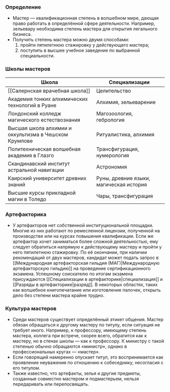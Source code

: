 ### Определение
- Мастер — квалификационная степень в волшебном мире, дающая право работать в определённой сфере деятельности. Например, зельевару необходима степень мастера для открытия легального бизнеса.
- Получить степень мастера можно двумя способами:
    1) пройти пятилетнюю стажировку у действующего мастера;
    2) поступить в высшее учебное заведение по выбранной специальности.
   
### Школы мастеров

| Школа                                                 | Специализации                           |
| ----------------------------------------------------- | --------------------------------------- |
| [[Салернская врачебная школа]]                        | Целительство                            |
| Академия тонких алхимических технологий в Руане       | Алхимия, зельеварение                   |
| Лондонский колледж магического естествознания         | Магозоология, гебрология                |
| Высшая школа алхимии и оккультизма в Чешском Крумлове | Ритуалистика, алхимия                   |
| Политехническая волшебная академия в Глазго           | Трансфигурация, нумерология             |
| Скандинавский институт астральной навигации           | Астрономия                              |
| Каирский университет древних знаний                   | Руны, древние языки, магическая история |
| Высшие курсы прикладной магии в Толедо                | Чары, трансфигурация                    |
### Артефакторика
- У артефакторов нет собственной институциональной площадки. Многие из них работают по ремесленной лицензии, полученной на производстве или на курсах повышения квалификации. Если же артефактор хочет заниматься более сложной деятельностью, ему следует обратиться напрямую к действующему мастеру и пройти у него пятилетнюю стажировку. По её окончании, при наличии рекомендаций от двух мастеров, кандидат может подать запрос в [[Международная артефакторская гильдия (МАГ)|Международную артефакторскую гильдию]] на проведение сертификационного экзамена. Успешному соискателю по итогам экзамена присуждаются [[Специализации в артефакторике|специализация]] и [[Разряды в артефакторике|разряд]]. В некоторых областях, таких как волшебное книгопечатание или изготовление палочек, открыть дело без степени мастера крайне трудно.

### Культура мастеров
- Среди мастеров существует определённый этикет общения. Мастер обязан обращаться к другому мастеру по титулу, если ситуация не требует иного. Например, к профессору, имеющему степень мастера, коллега при встрече, скорее всего, обратится как к мастеру, но в стенах школы — как к профессору. К министру с такой степенью обычно обращаются «министр», однако в профессиональных кругах — «мастер».
- Если говорящий намеренно опускает титул, это воспринимается как проявление неуважения по отношению к собеседнику, несогласия с его титулом.
- Также известно, что артефакты, зелья и другие предметы, созданные совместно мастером и подмастерьем, нельзя передаривать или перепосвящать.